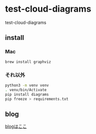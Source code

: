 # test-cloud-diagrams

test-cloud-diagrams

## install

### Mac

```brew install graphviz```

### それ以外

```bash
python3 -m venv venv
. venv/bin/Activate
pip install diagrams
pip freeze > requirements.txt
```

## blog

[blogはここ](https://coffee-soldier-56f.notion.site/Diagrams-10c729a7cf0380198d85f4f77ed430c4)
